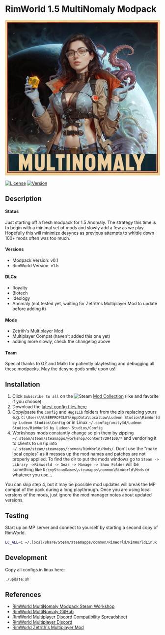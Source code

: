 RimWorld 1.5 MultiNomaly Modpack
===
![Rimworld 1.5 MultiNomaly Modpack Logo](multinomaly-logo.png)

[![License](https://i.creativecommons.org/l/by-nc/3.0/88x31.png)](https://creativecommons.org/licenses/by-nc/3.0/)
[![Version](https://img.shields.io/badge/Rimworld-1.5-green.svg)](http://rimworldgame.com/)

## Description

#### Status
Just starting off a fresh modpack for 1.5 Anomaly. The strategy this time is to begin with a minimal set of mods and slowly add a few as we play. Hopefully this will minimize desyncs as previous attempts to whittle down 100+ mods often was too much.

#### Versions
* Modpack Version: v0.1
* RimWorld Version: v1.5

#### DLCs:
* Royalty
* Biotech
* Ideology
* Anomaly (not tested yet, waiting for Zetrith's Multiplayer Mod to update before adding it)

#### Mods
* Zetrith's Multiplayer Mod
* Multiplayer Compat (haven't added this one yet)
* adding more slowly, check the changelog above

#### Team
Special thanks to GZ and Malki for patiently playtesting and debugging all these modpacks. May the desync gods smile upon us!

## Installation

1. Click `Subscribe to all` on the ![Steam](https://i.imgur.com/XEAiSka.png) [Mod Collection](https://steamcommunity.com/sharedfiles/filedetails/?id=3234578087) (like and favorite if you choose)
2. Download the [latest config files here](https://github.com/ubergarm/rimworld-mp-multinomaly/archive/master.zip)
3. Copy/paste the `Config` and `HugsLib` folders from the zip replacing yours e.g. `C:\Users\%USERPROFILE%\AppData\LocalLow\Ludeon Studios\RimWorld by Ludeon Studios\Config` or in Linux `~/.config/unity3d/Ludeon Studios/RimWorld by Ludeon Studios/Config`
4. Workshops mods constantly change so pin them by zipping `~/.steam/steam/steamapps/workshop/content/294100/*` and vendoring it to clients to unzip into `~/.steam/steam/steamapps/common/RimWorld/Mods/`. Don't use the "make local copies" as it messes up the mod names and patches are not properly applied.
   To find the dir to put the mods windows go to `Steam -> Library ->Rimworld -> Gear -> Manage -> Show Folder` will be something like `D:\mySteamGames\steamapps\common\RimWorld\Mods` or whatever you use...

You can skip step 4, but it may be possible mod updates will break the MP compat of the pack during a long playthrough.
Once you are using local versions of the mods, just ignore the mod manager notes about updated versions.

## Testing
Start up an MP server and connect to yourself by starting a second copy
of RimWorld.
```bash
LC_ALL=C ~/.local/share/Steam/steamapps/common/RimWorld/RimWorldLinux -logfile /tmp/rimworld_test_client_log
```

## Development
Copy all configs in linux here:
```bash
./update.sh
```

## References
* [RimWorld MultiNomaly Modpack Steam Workshop](https://steamcommunity.com/sharedfiles/filedetails/?id=3234578087)
* [RimWorld MultiNomaly GitHub](https://github.com/ubergarm/rimworld-mp-multinomaly)
* [RimWorld Multiplayer Discord Compatibility Spreadsheet](https://docs.google.com/spreadsheets/d/1jaDxV8F7bcz4E9zeIRmZGKuaX7d0kvWWq28aKckISaY/edit#gid=1144921800)
* [RimWorld Multiplayer Discord](https://discord.gg/S4bxXpv)
* [RimWorld Zetrith's Multiplayer Mod](https://rimworldmultiplayer.com/)
